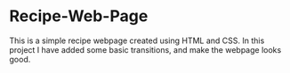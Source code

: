 # Recipe-Web-Page
This is a simple recipe webpage created using HTML and CSS.
In this project I have added some basic transitions, and make the webpage looks good.

